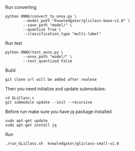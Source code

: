 Run converting
```
python ONNX/convert_to_onnx.py \
        --model_path "knowledgator/gliclass-base-v1.0" \
        --save_path "model/" \
        --quantize True \
        --classification_type "multi-label"
```

Run test
```
python ONNX/test_onnx.py \
        --onnx_path "model/" \
        --test_quantized False
```

Build
```
git clone url will be added after realese
```

Then you need initialize and update submodules:
```
cd GLiClass.c
git submodule update --init --recursive
```
Before run make sure you have jq package installed 
```
sudo apt-get update
sudo apt-get install jq
```

Run 
```
./run_GLiClass.sh  knowledgator/gliclass-small-v1.0
```